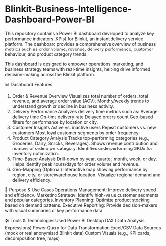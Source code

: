 # Blinkit-Business-Intelligence-Dashboard-Power-BI
This repository contains a Power BI dashboard developed to analyze key performance indicators (KPIs) for Blinkit, 
an instant delivery service platform. The dashboard provides a comprehensive overview of business metrics such as order volume, revenue, delivery performance, customer behaviour, and product category trends.

This dashboard is designed to empower operations, marketing, and business strategy teams with real-time insights, helping drive informed decision-making across the Blinkit platform.

📊 Dashboard Features
1. Order & Revenue Overview
Visualizes total number of orders, total revenue, and average order value (AOV).
Monthly/weekly trends to understand growth or decline in business activity.
2. Delivery Performance
Analyzes delivery time metrics such as:
Average delivery time
On-time delivery rate
Delayed orders count
Geo-based filters for performance by location or city.
3. Customer Insights
Active vs. inactive users
Repeat customers vs. new customers
Most loyal customer segments by order frequency
4. Product Category Analysis
Tracks top-performing categories (e.g., Groceries, Dairy, Snacks, Beverages).
Shows revenue contribution and number of orders per category.
Identifies underperforming SKUs for inventory optimization.
5. Time-Based Analysis
Drill-down by year, quarter, month, week, or day.
Helps identify peak hours/days for order volume and revenue.
6. Geo-Mapping (Optional)
Interactive map showing performance by region, city, or store/warehouse location.
Visualize regional demand and delivery efficiency.


🎯 Purpose & Use Cases
Operations Management: Improve delivery speed and efficiency.
Marketing Strategy: Identify high-value customer segments and popular categories.
Inventory Planning: Optimize product stocking based on demand patterns.
Executive Reporting: Provide decision-makers with visual summaries of key performance data.


🛠️ Tools & Technologies Used
Power BI Desktop
DAX (Data Analysis Expressions)
Power Query for Data Transformation
Excel/CSV Data Sources (mock or real anonymized Blinkit data)
Custom Visuals (e.g., KPI cards, decomposition tree, maps)

